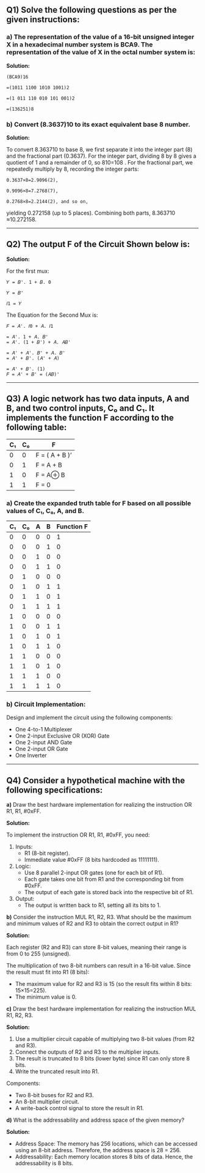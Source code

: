 

## Q1) Solve the following questions as per the given instructions:

### a) The representation of the value of a 16-bit unsigned integer X in a hexadecimal number system is BCA9. The representation of the value of X in the octal number system is:
**Solution:**

```
(BCA9)16

=(1011 1100 1010 1001)2

=(1 011 110 010 101 001)2

=(136251)8
```

### b) Convert (8.3637)10 to its exact equivalent base 8 number.
**Solution:**

To convert 8.363710 to base 8, we first separate it into the integer part (8) and the fractional part (0.3637). For the integer part, dividing 8 by 8 gives a quotient of 1 and a remainder of 0, so 810=108 . For the fractional part, we repeatedly multiply by 8, recording the integer parts:

```
0.3637×8=2.9096(2),

0.9096×8=7.2768(7),

0.2768×8=2.2144(2), and so on,
```
yielding 0.272158 (up to 5 places). Combining both parts, 8.363710 ≈10.272158.

---

## Q2) The output F of the Circuit Shown below is:
**Solution:**

For the first mux:
```
𝑌 = 𝐵'. 1 + 𝐵. 0

𝑌 = 𝐵'

𝐼1 = 𝑌
```

The Equation for the Second Mux is:
```
𝐹 = 𝐴'. 𝐼0 + 𝐴. 𝐼1

= 𝐴'. 1 + 𝐴. 𝐵'
= 𝐴'. (1 + 𝐵') + 𝐴. 𝐴𝐵'

= 𝐴' + 𝐴'. 𝐵' + 𝐴. 𝐵'
= 𝐴' + 𝐵'. (𝐴' + 𝐴)

= 𝐴' + 𝐵'. (1)
𝐹 = 𝐴' + 𝐵' = (𝐴𝐵)'
```

---

## Q3) A logic network has two data inputs, A and B, and two control inputs, C₀ and C₁. It implements the function F according to the following table:

| C₁ | C₀ | F              |
|----|----|----------------|
| 0  | 0  | F = ( A + B )’|
| 0  | 1  | F = A + B      |
| 1  | 0  | F = A⊕ B       |
| 1  | 1  | F = 0          |

### a) Create the expanded truth table for F based on all possible values of C₁, C₀, A, and B.

| C₁ | C₀ | A | B | Function F |
|----|----|---|---|------------|
| 0  | 0  | 0 | 0 | 1          |
| 0  | 0  | 0 | 1 | 0          |
| 0  | 0  | 1 | 0 | 0          |
| 0  | 0  | 1 | 1 | 0          |
| 0  | 1  | 0 | 0 | 0          |
| 0  | 1  | 0 | 1 | 1          |
| 0  | 1  | 1 | 0 | 1          |
| 0  | 1  | 1 | 1 | 1          |
| 1  | 0  | 0 | 0 | 0          |
| 1  | 0  | 0 | 1 | 1          |
| 1  | 0  | 1 | 0 | 1          |
| 1  | 0  | 1 | 1 | 0          |
| 1  | 1  | 0 | 0 | 0          |
| 1  | 1  | 0 | 1 | 0          |
| 1  | 1  | 1 | 0 | 0          |
| 1  | 1  | 1 | 1 | 0          |

### b) Circuit Implementation:

Design and implement the circuit using the following components:
- One 4-to-1 Multiplexer
- One 2-input Exclusive OR (XOR) Gate
- One 2-input AND Gate
- One 2-input OR Gate
- One Inverter

---

## Q4) Consider a hypothetical machine with the following specifications:

**a)** Draw the best hardware implementation for realizing the instruction OR R1, R1, #0xFF.

**Solution:**

To implement the instruction OR R1, R1, #0xFF, you need:

1. Inputs:
   - R1 (8-bit register).
   - Immediate value #0xFF (8 bits hardcoded as 11111111).
2. Logic:
   - Use 8 parallel 2-input OR gates (one for each bit of R1).
   - Each gate takes one bit from R1 and the corresponding bit from #0xFF.
   - The output of each gate is stored back into the respective bit of R1.
3. Output:
   - The output is written back to R1, setting all its bits to 1.

**b)** Consider the instruction MUL R1, R2, R3. What should be the maximum and minimum values of R2 and R3 to obtain the correct output in R1?

**Solution:**

Each register (R2 and R3) can store 8-bit values, meaning their range is from 0 to 255 (unsigned).

The multiplication of two 8-bit numbers can result in a 16-bit value. Since the result must fit into R1 (8 bits):
- The maximum value for R2 and R3 is 15 (so the result fits within 8 bits: 15×15=225).
- The minimum value is 0.

**c)** Draw the best hardware implementation for realizing the instruction MUL R1, R2, R3.

**Solution:**

1. Use a multiplier circuit capable of multiplying two 8-bit values (from R2 and R3).
2. Connect the outputs of R2 and R3 to the multiplier inputs.
3. The result is truncated to 8 bits (lower byte) since R1 can only store 8 bits.
4. Write the truncated result into R1.

Components:
- Two 8-bit buses for R2 and R3.
- An 8-bit multiplier circuit.
- A write-back control signal to store the result in R1.

**d)** What is the addressability and address space of the given memory?

**Solution:**

- Address Space: The memory has 256 locations, which can be accessed using an 8-bit address. Therefore, the address space is 28 = 256.
- Addressability: Each memory location stores 8 bits of data. Hence, the addressability is 8 bits.
